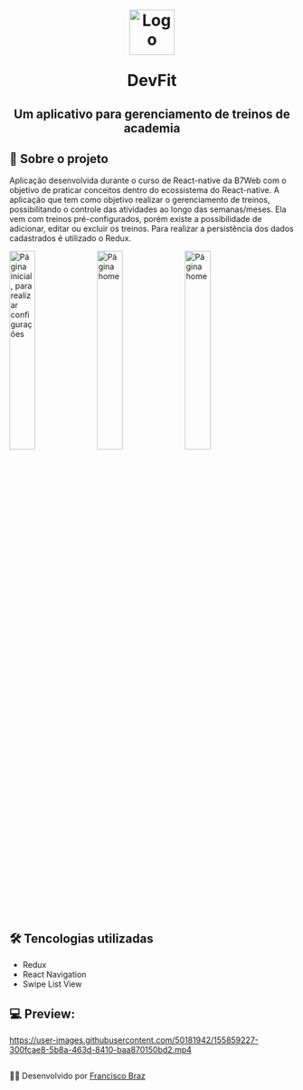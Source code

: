 <h1 align="center">
   <img src="https://i.imgur.com/4oETgqj.png" alt="Logo" width="80px" height="80px"/> 
  <p> DevFit </p>
</h1>

<h2 align="center">
    Um aplicativo para gerenciamento de treinos de academia
</h2>


## 📖 Sobre o projeto 
Aplicação desenvolvida durante o curso de React-native da B7Web com o objetivo de praticar conceitos dentro do ecossistema do React-native.
A aplicação que tem como objetivo realizar o gerenciamento de treinos, possibilitando o controle das atividades ao longo das semanas/meses. Ela vem com treinos 
pré-configurados, porém existe a possibilidade de adicionar, editar ou excluir os treinos. Para realizar a persistência dos dados cadastrados é utilizado o Redux.

<img src="https://i.imgur.com/y7vttnN.jpg" alt="Página inicial, para realizar configurações" width="30%" height="30%"/> <img src="https://i.imgur.com/FdPpbEU.jpg" alt="Página home" width="30%" height="30%"/> <img src="https://i.imgur.com/XMlaMgo.jpg" alt="Página home" width="30%" height="30%"/>


## 🛠️ Tencologias utilizadas
 - Redux
 - React Navigation
 - Swipe List View

## 💻 Preview:
https://user-images.githubusercontent.com/50181942/155859227-300fcae8-5b8a-463d-8410-baa870150bd2.mp4

##
👨‍💻 Desenvolvido por [Francisco Braz](https://github.com/FranciscoBraaz)
